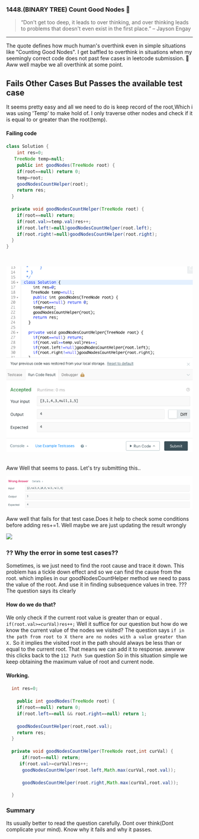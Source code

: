 ### 1448.(BINARY TREE) Count Good Nodes 🌳

> “Don't get too deep, it leads to over thinking, and over thinking leads to problems that doesn't even exist in the first place.” – Jayson Engay

<hr>
The quote defines how much  human's overthink even in simple situations like "Counting Good Nodes". 
I get baffled to overthink in situations when my seemingly correct code does not past few cases in leetcode submission.
💭Aww well maybe we all overthink at some point. 

## Fails Other Cases But Passes the available test case
It seems pretty easy and all we need to do is keep record of the root,Which i was using 'Temp' to make hold of.
I only traverse other nodes and check if it is equal to or greater than the root(temp).

#### Failing code 

```java
class Solution {
    int res=0;
   TreeNode temp=null;
    public int goodNodes(TreeNode root) {
    if(root==null) return 0;
    temp=root;
    goodNodesCountHelper(root);
    return res;
  }

  private void goodNodesCountHelper(TreeNode root) {
    if(root==null) return;
    if(root.val>=temp.val)res++;
    if(root.left!=null)goodNodesCountHelper(root.left);
    if(root.right!=null)goodNodesCountHelper(root.right);
  }
}
```

<br>

![Passed](https://github.com/Fas96/T-images-repo/blob/main/countGoodNodes.png?raw=true)

<br>
Aww Well that seems to pass. Let's try submitting this.. 

![](https://github.com/Fas96/T-images-repo/blob/main/failingCase.png?raw=true)

Aww well that fails for that test case.Does it help to check some conditions before adding res+=1. Well maybe 
we are just updating the result wrongly

![](https://homecert.com/wp-content/uploads/2017/10/window-leak.jpg)

### ?? Why the error in some test cases??
Sometimes, is we just need to find the root cause and trace it down.
This problem has a tickle down effect and so we can find the cause from the root.
which implies in our goodNodesCountHelper method we need to pass the value of the root.
And use it in finding subsequence values in tree.
??? The question says its clearly

#### How do we do that?
We only check if the current root value is greater than or equal .
```if(root.val>=curVal)res++;```
Well it suffice for our question but how do we know the current value of the nodes we visited?
The question says ``if in the path from root to X there are no nodes with a value greater than X.``
So it implies the visited root in the path should always be less than or equal to the current root.
That means we can add it to response. awwww this clicks back to the `112 Path Sum` question
So in this situation simple we keep  obtaining the maximum value of root  and current node.


#### Working.
```java
  int res=0;
 
    public int goodNodes(TreeNode root) {
    if(root==null) return 0;
    if(root.left==null && root.right==null) return 1;
 
    goodNodesCountHelper(root,root.val);
    return res;
  }

  private void goodNodesCountHelper(TreeNode root,int curVal) {
      if(root==null) return;
     if(root.val>=curVal)res++;
      goodNodesCountHelper(root.left,Math.max(curVal,root.val));
   
      goodNodesCountHelper(root.right,Math.max(curVal,root.val));
      
  }
```

### Summary
Its usually better to read the question carefully. 
Dont over think(Dont complicate your mind).
Know why it fails and why it passes.
